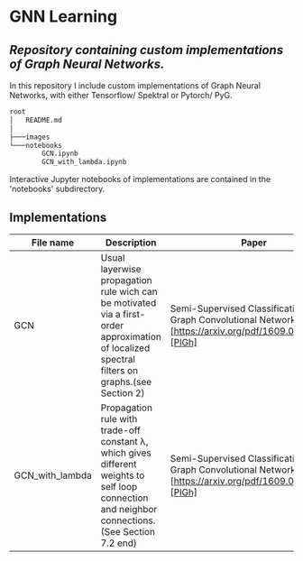 # GNN Learning
## _Repository containing custom implementations of Graph Neural Networks._


In this repository I include custom implementations of Graph Neural Networks, with either Tensorflow/ Spektral or Pytorch/ PyG.

```bash
root
│   README.md
│
├───images
└───notebooks
        GCN.ipynb
        GCN_with_lambda.ipynb

```
Interactive Jupyter notebooks of implementations are contained in the 'notebooks' subdirectory.

## Implementations

| File name | Description | Paper |
| ------ | ------ |------|
| GCN | Usual layerwise propagation rule wich can be motivated via a first-order approximation of localized spectral filters on graphs.(see Section 2) | Semi-Supervised Classification with Graph Convolutional Networks [https://arxiv.org/pdf/1609.02907.pdf][PlGh]|
| GCN_with_lambda | Propagation rule with trade-off constant λ, which gives different weights to self loop connection and neighbor connections. (See Section 7.2 end)  | Semi-Supervised Classification with Graph Convolutional Networks [https://arxiv.org/pdf/1609.02907.pdf][PlGh] |